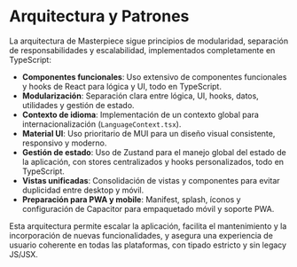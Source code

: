 # Arquitectura y Patrones

La arquitectura de Masterpiece sigue principios de modularidad, separación de responsabilidades y escalabilidad, implementados completamente en TypeScript:

- **Componentes funcionales**: Uso extensivo de componentes funcionales y hooks de React para lógica y UI, todo en TypeScript.
- **Modularización**: Separación clara entre lógica, UI, hooks, datos, utilidades y gestión de estado.
- **Contexto de idioma**: Implementación de un contexto global para internacionalización (`LanguageContext.tsx`).
- **Material UI**: Uso prioritario de MUI para un diseño visual consistente, responsivo y moderno.
- **Gestión de estado**: Uso de Zustand para el manejo global del estado de la aplicación, con stores centralizados y hooks personalizados, todo en TypeScript.
- **Vistas unificadas**: Consolidación de vistas y componentes para evitar duplicidad entre desktop y móvil.
- **Preparación para PWA y mobile**: Manifest, splash, íconos y configuración de Capacitor para empaquetado móvil y soporte PWA.

Esta arquitectura permite escalar la aplicación, facilita el mantenimiento y la incorporación de nuevas funcionalidades, y asegura una experiencia de usuario coherente en todas las plataformas, con tipado estricto y sin legacy JS/JSX.
